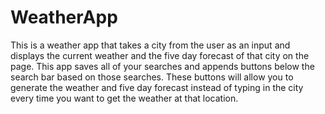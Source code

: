 # WeatherApp


This is a weather app that takes a city from the user as an input and displays the current weather and the five day forecast of that city on the page. This app saves all of your searches and appends buttons below the search bar based on those searches. These buttons will allow you to generate the weather and five day forecast instead of typing in the city every time you want to get the weather at that location.